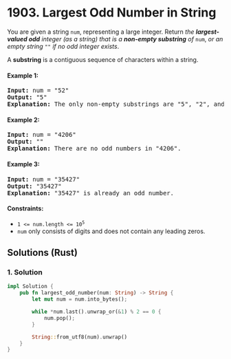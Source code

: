 # 1903. Largest Odd Number in String
You are given a string `num`, representing a large integer. Return *the **largest-valued odd** integer (as a string) that is a **non-empty substring** of* `num`, *or an empty string* `""` *if no odd integer exists*.

A **substring** is a contiguous sequence of characters within a string.

#### Example 1:
<pre>
<strong>Input:</strong> num = "52"
<strong>Output:</strong> "5"
<strong>Explanation:</strong> The only non-empty substrings are "5", "2", and "52". "5" is the only odd number.
</pre>

#### Example 2:
<pre>
<strong>Input:</strong> num = "4206"
<strong>Output:</strong> ""
<strong>Explanation:</strong> There are no odd numbers in "4206".
</pre>

#### Example 3:
<pre>
<strong>Input:</strong> num = "35427"
<strong>Output:</strong> "35427"
<strong>Explanation:</strong> "35427" is already an odd number.
</pre>

#### Constraints:
* <code>1 <= num.length <= 10<sup>5</sup></code>
* `num` only consists of digits and does not contain any leading zeros.

## Solutions (Rust)

### 1. Solution
```Rust
impl Solution {
    pub fn largest_odd_number(num: String) -> String {
        let mut num = num.into_bytes();

        while *num.last().unwrap_or(&1) % 2 == 0 {
            num.pop();
        }

        String::from_utf8(num).unwrap()
    }
}
```
